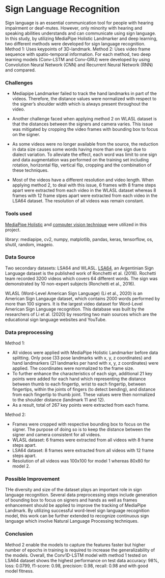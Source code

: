 # Sign Language Recognition
Sign language is an essential communication tool for people with hearing impairment or deaf-mutes. However, only minority with hearing and speaking abilities understands and can communicate using sign language. In this study, by utilizing MediaPipe Holistic Landmarker and deep learning, two different methods were developed for sign language recognition. 
Method 1: Uses keypoints of 3D-landmark.
Method 2: Uses video frame sequence with spatio-temporal information.
For each method, two deep learning models (Conv-LSTM and Conv-GRU) were developed by using Convolution Neural Network (CNN) and Recurrent Neural Network (RNN) and compared.

### Challenges
- Mediapipe Landmarker failed to track the hand landmarks in part of the videos. Therefore, the distance values were normalized with respect to the signer’s shoulder width which is always present throughout the video.

- Another challenge faced when applying method 2 on WLASL dataset is that the distances between the signers and camera varies. This issue was mitigated by cropping the video frames with bounding box to focus on the signer.

- As some videos were no longer available from the source, the reduction in data size causes some words having more than one sign due to dialect variation. To alleviate the effect, each word was limit to one sign and data augmentation was performed on the training set including rotation, horizontal flip, vertical flip, cropping and the combination of these techniques.

- Most of the videos have a different resolution and video length. When applying method 2, to deal with this issue, 6 frames with 8 frame steps apart were extracted from each video in the WLASL dataset whereas 8 frames with 12 frame stpes apart were extracted from each video in the LSA64 dataset. The resolution of all videos was remain constant.

### Tools used
[MediaPipe Holistic](https://github.com/google/mediapipe/blob/master/docs/solutions/holistic.md) and [computer vision technique](https://opencv.org/) were utilized in this project. 

library: mediapipe, cv2, numpy, matplotlib, pandas, keras, tensorflow, os, shutil, random, imageio.

### Data Source
Two secondary datasets: LSA64 and WLASL.
[LSA64](https://facundoq.github.io/datasets/lsa64/), an Argentinian Sign Language dataset is the published work of Ronchetti et al. (2016). Rochetti team recorded 3200 videos which covers 64 different words. The sign was demonstrated by 10 non-expert subjects (Ronchetti et al., 2016).

WLASL (Word-Level American Sign Language) (Li et al., 2020) is an American Sign Langauge dataset, which contains 2000 words performed by more than 100 signers. It is the largest video dataset for Word-Level  American Sign Language recognition. This database was built by the researchers of Li et al. (2020) by resorting two main sources which are the educational sign language websites and YouTube. 

### Data preprocessing
Method 1: 
- All videos were applied with MediaPipe Holistic Landmarker before data splitting. Only pose (33 pose landmarks with x, y, z coordinates) and hand landmarkers (21 landmarks per hand with x, y, z coordinates) were applied. The coordinates were normalized to the frame size.
- To further enhance the characteristics of each sign, additional 21 key points were added for each hand which representing the distance between thumb to each fingertip, wrist to each fingertip, between fingertips, within the joints of fingers (to detect bending), and distance from each fingertip to thumb joint. These values were then normalized to the shoulder distance (landmark 11 and 12).
- As a result, total of 267 key points were extracted from each frame.

Method 2: 
- Frames were cropped with respective bounding box to focus on the signer. The purpose of doing so is to keep the distance between the signer and camera consistent for all videos.
- WLASL dataset: 6 frames were extracted from all videos with 8 frame steps apart.
- LSA64 dataset: 8 frames were extracted from all videos with 12 frame steps apart.
- Resolution of all videos was 100x100 for model 1 whereas 80x80 for model 2.

### Possible Improvement
THe diversity and size of the dataset plays an important role in sign language recognition. Several data preprocessing steps include generation of bounding box to focus on signers and hands as well as frames enhancement should be applied to improve the tracking of MediaPipe Landmark. By utilizing successful word-level sign language recognition model, this work can be further extended to recognize continuous sign language which involve Natural Language Processing techniques.

### Conclusion
Method 2 enable the models to capture the features faster but higher number of epochs in training is required to increase the generalizability of the models.
Overall, the Conv1D-LSTM model with method 1 tested on LSA64 dataset shows the highest performance on test data accuracy: 98%, loss: 0.0799, f1-score: 0.98, precision: 0.98, recall: 0.98 and with good model fitness.

